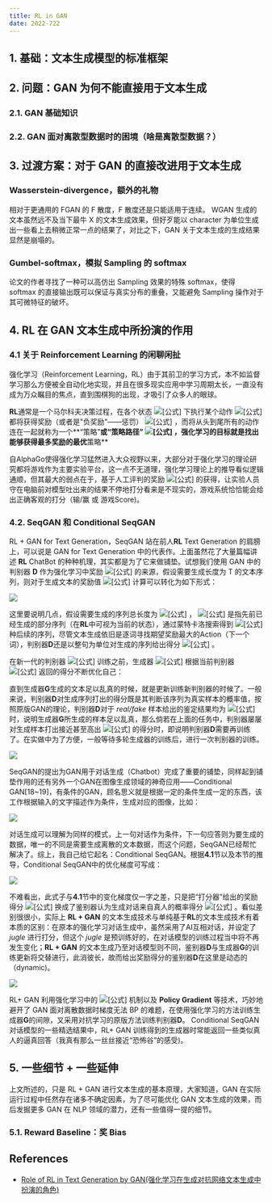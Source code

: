 ```yaml
---
title: RL in GAN
date: 2022-722
---
```


## 1. 基础：文本生成模型的标准框架
## 2. 问题：GAN 为何不能直接用于文本生成
### 2.1. GAN 基础知识
### 2.2. GAN 面对离散型数据时的困境（啥是离散型数据？）
## 3. 过渡方案：对于 GAN 的直接改进用于文本生成
### Wasserstein-divergence，额外的礼物

相对于更通用的 FGAN 的 F 散度，F 散度还是只能适用于连续。
WGAN 生成的文本虽然远不及当下最牛 X 的文本生成效果，但好歹能以 character 为单位生成出一些看上去稍微正常一点的结果了，对比之下，GAN 关于文本生成的生成结果显然是崩塌的。

### Gumbel-softmax，模拟 Sampling 的 softmax

论文的作者寻找了一种可以高仿出 Sampling 效果的特殊 softmax，使得 softmax 的直接输出既可以保证与真实分布的重叠，又能避免 Sampling 操作对于其可微特征的破坏。

## 4. RL 在 GAN 文本生成中所扮演的作用

### 4.1 关于 Reinforcement Learning 的闲聊闲扯

强化学习（Reinforcement Learning，RL）由于其前卫的学习方式，本不如监督学习那么方便被全自动化地实现，并且在很多现实应用中学习周期太长，一直没有成为万众瞩目的焦点，直到围棋狗的出现，才吸引了众多人的眼球。

**RL**通常是一个马尔科夫决策过程，在各个状态 ![[公式]](https://www.zhihu.com/equation?tex=s_i) 下执行某个动作 ![[公式]](https://www.zhihu.com/equation?tex=x_i) 都将获得奖励（或者是"负奖励"——惩罚） ![[公式]](https://www.zhihu.com/equation?tex=Reward%28s_i%2C+x_i%29) ，而将从头到尾所有的动作连在一起就称为一个**“策略”**或“策略路径” ![[公式]](https://www.zhihu.com/equation?tex=%5Ctheta%5E%5Cpi) ，强化学习的目标就是找出能够获得最多奖励的最优**策略**

自AlphaGo使得强化学习猛然进入大众视野以来，大部分对于强化学习的理论研究都将游戏作为主要实验平台，这一点不无道理，强化学习理论上的推导看似逻辑通顺，但其最大的弱点在于，基于人工评判的奖励 ![[公式]](https://www.zhihu.com/equation?tex=Reward) 的获得，让实验人员守在电脑前对模型吐出来的结果不停地打分看来是不现实的，游戏系统恰恰能会给出正确客观的打分（输/赢 或 游戏Score)。

### 4.2. SeqGAN 和 Conditional SeqGAN

RL + GAN for Text Generation，SeqGAN 站在前人**RL** Text Generation 的肩膀上，可以说是 GAN for Text Generation 中的代表作。上面虽然花了大量篇幅讲述 **RL** ChatBot 的种种机理，其实都是为了它来做铺垫。试想我们使用 GAN 中的判别器 **D** 作为强化学习中奖励 ![[公式]](https://www.zhihu.com/equation?tex=Reward) 的来源，假设需要生成长度为 T 的文本序列，则对于生成文本的奖励值 ![[公式]](https://www.zhihu.com/equation?tex=%5Ctilde%7BR_%7B%5Ctheta%7D%7D) 计算可以转化为如下形式：

![](https://www.zhihu.com/equation?tex=%5Ctilde%7BR_%7B%5Ctheta%7D%7D%5Cleft%28+s_%7B1%3At-1%7D+%5Cright%29+%3D+%5Cfrac%7B1%7D%7BN%7D+%5Csum%5Climits_%7Bi%3D1%7D%5E%7BN%7D+D%5Cleft%28s_%7B1%3At-1%7D+%2B+y%5Ei+%5Cright%29%2C+%5Cquad+y%5Ei+%5Cin+MC_%7B%5Ctheta%7D%5Cleft%28s_%7B1%3At-1%7D+%3B+N+%5Cright%29)

这里要说明几点，假设需要生成的序列总长度为 ![[公式]](https://www.zhihu.com/equation?tex=T) ， ![[公式]](https://www.zhihu.com/equation?tex=s_%7B1%3At-1%7D) 是指先前已经生成的部分序列（在**RL**中可视为当前的状态），通过蒙特卡洛搜索得到 ![[公式]](https://www.zhihu.com/equation?tex=N) 种后续的序列，尽管文本生成依旧是逐词寻找期望奖励最大的Action（下一个词），判别器**D**还是以整句为单位对生成的序列给出得分 ![[公式]](https://www.zhihu.com/equation?tex=Reward) 。

在新一代的判别器 ![[公式]](https://www.zhihu.com/equation?tex=D_%7Bnext%7D) 训练之前，生成器 ![[公式]](https://www.zhihu.com/equation?tex=G) 根据当前判别器 ![[公式]](https://www.zhihu.com/equation?tex=D) 返回的得分不断优化自己：

直到生成器**G**生成的文本足以乱真的时候，就是更新训练新判别器的时候了。一般来说，判别器**D**对生成序列打出的得分既是其判断该序列为真实样本的概率值，按照原版GAN的理论，判别器**D**对于 *real/fake* 样本给出的鉴定结果均为 ![[公式]](https://www.zhihu.com/equation?tex=0.5) 时，说明生成器**G**所生成的样本足以乱真，那么倘若在上面的任务中，判别器屡屡对生成样本打出接近甚至高出 ![[公式]](https://www.zhihu.com/equation?tex=0.5) 的得分时，即说明判别器**D**需要再训练了。在实做中为了方便，一般等待多轮生成器的训练后，进行一次判别器的训练。

![](https://pic3.zhimg.com/80/v2-ffec6641001bca75c3b73574c1202cf6_720w.png)

SeqGAN的提出为GAN用于对话生成（Chatbot）完成了重要的铺垫，同样起到铺垫作用的还有另外一个GAN在图像生成领域的神奇应用——Conditional GAN[18~19]，有条件的GAN，顾名思义就是根据一定的条件生成一定的东西，该工作根据输入的文字描述作为条件，生成对应的图像，比如：

![](https://pic3.zhimg.com/80/v2-05d72e64c6b2096bb10c997f7fe642ea_720w.png)

对话生成可以理解为同样的模式，上一句对话作为条件，下一句应答则为要生成的数据，唯一的不同是需要生成离散的文本数据，而这个问题，SeqGAN已经帮忙解决了。综上，我自己给它起名：Conditional SeqGAN。根据**4.1**节以及本节的推导，Conditional SeqGAN中的优化梯度可写成：

![](https://www.zhihu.com/equation?tex=%5Cnabla%5Ctilde%7BR_%7B%5Ctheta%7D%7D+%3D+%5Cfrac%7B1%7D%7B%5Coverline%7BN%7D%7D+%5Csum%5Climits_%7Bi%3D1%7D%5E%7B%5Coverline%7BN%7D%7D+D%5Cleft%28a%5Ei%2C+x%5Ei+%5Cright%29+%5Cnabla%5Clog+P_%7B%5Ctheta%7D%5Cleft%28x%5Ei+%5Cmid+a%5Ei+%5Cright%29)

不难看出，此式子与**4.1**节中的变化梯度仅一字之差，只是把“打分器”给出的奖励得分 ![[公式]](https://www.zhihu.com/equation?tex=R%28a%5Ei%2C+x%5Ei%29) 换成了鉴别器认为生成对话来自真人的概率得分 ![[公式]](https://www.zhihu.com/equation?tex=D%5Cleft%28a%5Ei%2C+x%5Ei+%5Cright%29) 。看似差别很很小，实际上 **RL + GAN** 的文本生成技术与单纯基于**RL**的文本生成技术有着本质的区别：在原本的强化学习对话生成中，虽然采用了AI互相对话，并设定了 *jugle* 进行打分，但这个 *jugle* 是预训练好的，在对话模型的训练过程当中将不再发生变化；**RL + GAN** 的文本生成乃至对话模型则不同，鉴别器**D**与生成器**G**的训练更新将交替进行，此消彼长，故而给出奖励得分的鉴别器**D**在这里是动态的（dynamic)。

![](https://pic3.zhimg.com/80/v2-fd0734aa7da9a9e0d6974674add48616_720w.png)

RL+ GAN 利用强化学习中的 ![[公式]](https://www.zhihu.com/equation?tex=Reward) 机制以及 **Policy Gradient** 等技术，巧妙地避开了 GAN 面对离散数据时梯度无法 BP 的难题，在使用强化学习的方法训练生成器**G**的间隙，又采用对抗学习的原版方法训练判别器**D**。  Conditional SeqGAN 对话模型的一些精选结果中，RL+ GAN 训练得到的生成器时常能返回一些类似真人的逼真回答（我真有那么一丝丝接近“恐怖谷”的感受)。

## 5. 一些细节 + 一些延伸

上文所述的，只是 RL + GAN 进行文本生成的基本原理，大家知道，GAN 在实际运行过程中任然存在诸多不确定因素，为了尽可能优化 GAN 文本生成的效果，而后发掘更多 GAN 在 NLP 领域的潜力，还有一些值得一提的细节。

### 5.1. Reward Baseline：奖	Bias

## References

- [Role of RL in Text Generation by GAN(强化学习在生成对抗网络文本生成中扮演的角色)](https://zhuanlan.zhihu.com/p/29168803)